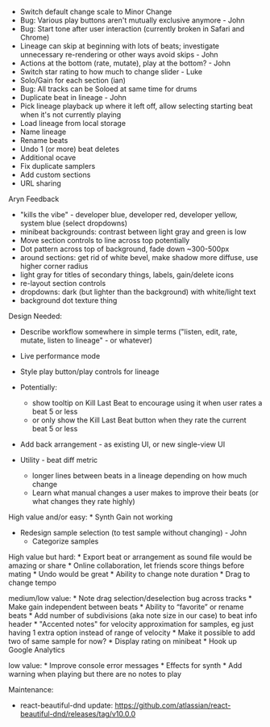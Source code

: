 * Switch default change scale to Minor Change
* Bug: Various play buttons aren't mutually exclusive anymore - John
* Bug: Start tone after user interaction (currently broken in Safari and Chrome)
* Lineage can skip at beginning with lots of beats; investigate unnecessary re-rendering or other ways avoid skips - John
* Actions at the bottom (rate, mutate), play at the bottom? - John
* Switch star rating to how much to change slider - Luke
* Solo/Gain for each section (ian)
* Bug: All tracks can be Soloed at same time for drums
* Duplicate beat in lineage - John
* Pick lineage playback up where it left off, allow selecting starting beat when it's not currently playing
* Load lineage from local storage
* Name lineage
* Rename beats
* Undo 1 (or more) beat deletes
* Additional ocave
* Fix duplicate samplers
* Add custom sections
* URL sharing

Aryn Feedback
* "kills the vibe" - developer blue, developer red, developer yellow, system blue (select dropdowns)
* minibeat backgrounds: contrast between light gray and green is low
* Move section controls to line across top potentially
* Dot pattern across top of background, fade down ~300-500px
* around sections: get rid of white bevel, make shadow more diffuse, use higher corner radius
* light gray for titles of secondary things, labels, gain/delete icons
* re-layout section controls
* dropdowns: dark (but lighter than the background) with white/light text
* background dot texture thing

Design Needed:
* Describe workflow somewhere in simple terms ("listen, edit, rate, mutate, listen to lineage" - or whatever)

* Live performance mode
* Style play button/play controls for lineage
  
* Potentially:
  * show tooltip on Kill Last Beat to encourage using it when user rates a beat 5 or less
  * or only show the Kill Last Beat button when they rate the current beat 5 or less

* Add back arrangement - as existing UI, or new single-view UI
* Utility - beat diff metric
    * longer lines between beats in a lineage depending on how much change
    * Learn what manual changes a user makes to improve their beats (or what changes they rate highly)


High value and/or easy:
    * Synth Gain not working

* Redesign sample selection (to test sample without changing) - John
    * Categorize samples

High value but hard:
    * Export beat or arrangement as sound file would be amazing or share
    * Online collaboration, let friends score things before mating
    * Undo would be great
    * Ability to change note duration
    * Drag to change tempo

medium/low value:
    * Note drag selection/deselection bug across tracks
    * Make gain independent between beats
    * Ability to “favorite” or rename beats
    * Add number of subdivisions (aka note size in our case) to beat info header
    * "Accented notes" for velocity approximation for samples, eg just having 1 extra option instead of range of velocity
        * Make it possible to add two of same sample for now?
    * Display rating on minibeat
    * Hook up Google Analytics

low value:
    * Improve console error messages
    * Effects for synth
    * Add warning when playing but there are no notes to play


Maintenance:
* react-beautiful-dnd update: https://github.com/atlassian/react-beautiful-dnd/releases/tag/v10.0.0

